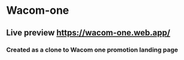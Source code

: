 # Wacom-one

## Live preview https://wacom-one.web.app/

### Created as a clone to Wacom one promotion landing page


